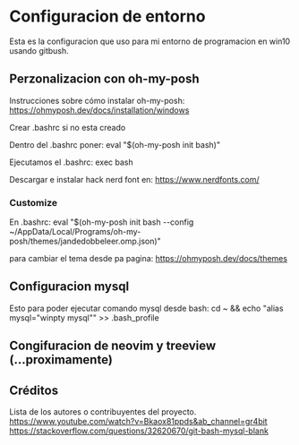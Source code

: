 # Configuracion de entorno

Esta es la configuracion que uso para mi entorno de programacion en win10 usando gitbush.

## Perzonalizacion con oh-my-posh

Instrucciones sobre cómo instalar oh-my-posh: https://ohmyposh.dev/docs/installation/windows

Crear .bashrc si no esta creado

Dentro del .bashrc poner: eval "$(oh-my-posh init bash)"

Ejecutamos el .bashrc: exec bash

Descargar e instalar hack nerd font en: https://www.nerdfonts.com/ 

### Customize
En .bashrc:
eval "$(oh-my-posh init bash --config ~/AppData/Local/Programs/oh-my-posh/themes/jandedobbeleer.omp.json)"

para cambiar el tema desde pa pagina: https://ohmyposh.dev/docs/themes

## Configuracion mysql
Esto para poder ejecutar comando mysql desde bash:
cd ~ && echo "alias mysql=\"winpty mysql\"" >> .bash_profile

## Congifuracion de neovim y treeview (...proximamente)



## Créditos

Lista de los autores o contribuyentes del proyecto.
https://www.youtube.com/watch?v=Bkaox81ppds&ab_channel=gr4bit
https://stackoverflow.com/questions/32620670/git-bash-mysql-blank
